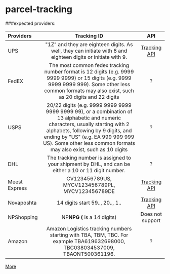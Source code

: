 # parcel-tracking


###expected providers:


|    Providers    | Tracking ID  | API |
|:----------------|:---------------:|:---------------:|
| UPS             | "1Z" and they are eighteen digits. As well, they can initiate with 8 and eighteen digits or initiate with 9.|[Tracking API](https://www.ups.com/ua/en/services/technology-integration/online-tools-tracking.page?)|
| FedEX           | The most common fedex tracking number format is 12 digits (e.g. 9999 9999 9999) or 15 digits (e.g. 9999 9999 9999 999). Some other less common formats may also exist, such as 20 digits and 22 digits|?|
| USPS            | 20/22 digits (e.g. 9999 9999 9999 9999 9999 99), or a combination of 13 alphabetic and numeric characters, usually starting with 2 alphabets, following by 9 digits, and ending by "US" (e.g. EA 999 999 999 US). Some other less common formats may also exist, such as 10 digits |?|
| DHL             | The tracking number is assigned to your shipment by DHL, and can be either a 10 or 11 digit number.       |?|
| Meest Express   | CV123456789US, MYCV123456789PL, MYCV123456789DE |[Tracking API](https://wiki.meest-group.com/uk/4-vidstezhennia-vidpravlen)|
| Novaposhta      | 14 digits start 59.., 20.., 1..|[Tracking API](https://developers.novaposhta.ua/view/model/a99d2f28-8512-11ec-8ced-005056b2dbe1/method/a9ae7bc9-8512-11ec-8ced-005056b2dbe1)|
| NPShopping      | NP**************NPG  (************** is a 14 digits)|Does not support|
| Amazon          | Amazon Logistics tracking numbers starting with TBA, TBM, TBC. For example TBA619632698000, TBC038034537009, TBAONT500361196.|?|

[More](https://onlinetrackingnumbers.com/v4/)